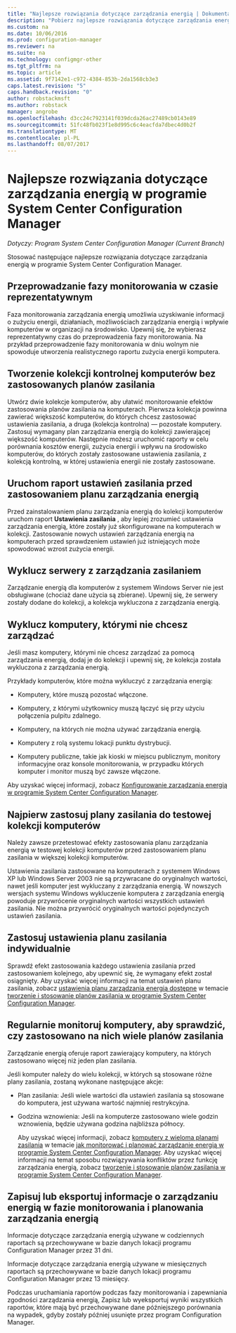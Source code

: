 ```yaml
---
title: "Najlepsze rozwiązania dotyczące zarządzania energią | Dokumentacja firmy Microsoft"
description: "Pobierz najlepsze rozwiązania dotyczące zarządzania energią w programie System Center Configuration Manager."
ms.custom: na
ms.date: 10/06/2016
ms.prod: configuration-manager
ms.reviewer: na
ms.suite: na
ms.technology: configmgr-other
ms.tgt_pltfrm: na
ms.topic: article
ms.assetid: 9f7142e1-c972-4384-853b-2da1568cb3e3
caps.latest.revision: "5"
caps.handback.revision: "0"
author: robstackmsft
ms.author: robstack
manager: angrobe
ms.openlocfilehash: d3cc24c7923141f039dcda26ac27489cb0143e89
ms.sourcegitcommit: 51fc48fb023f1e8d995c6c4eacfda7dbec4d0b2f
ms.translationtype: MT
ms.contentlocale: pl-PL
ms.lasthandoff: 08/07/2017
---
```

# <a name="best-practices-for-power-management-in-system-center-configuration-manager"></a>Najlepsze rozwiązania dotyczące zarządzania energią w programie System Center Configuration Manager

*Dotyczy: Program System Center Configuration Manager (Current Branch)*

Stosować następujące najlepsze rozwiązania dotyczące zarządzania energią w programie System Center Configuration Manager.  

## <a name="perform-the-monitoring-phase-at-a-representative-time"></a>Przeprowadzanie fazy monitorowania w czasie reprezentatywnym  
 Faza monitorowania zarządzania energią umożliwia uzyskiwanie informacji o zużyciu energii, działaniach, możliwościach zarządzania energią i wpływie komputerów w organizacji na środowisko. Upewnij się, że wybierasz reprezentatywny czas do przeprowadzenia fazy monitorowania. Na przykład przeprowadzenie fazy monitorowania w dniu wolnym nie spowoduje utworzenia realistycznego raportu zużycia energii komputera.  

## <a name="create-a-control-collection-of-computers-with-no-power-plans-applied"></a>Tworzenie kolekcji kontrolnej komputerów bez zastosowanych planów zasilania  
 Utwórz dwie kolekcje komputerów, aby ułatwić monitorowanie efektów zastosowania planów zasilania na komputerach. Pierwsza kolekcja powinna zawierać większość komputerów, do których chcesz zastosować ustawienia zasilania, a druga (kolekcja kontrolna) — pozostałe komputery. Zastosuj wymagany plan zarządzania energią do kolekcji zawierającej większość komputerów. Następnie możesz uruchomić raporty w celu porównania kosztów energii, zużycia energii i wpływu na środowisko komputerów, do których zostały zastosowane ustawienia zasilania, z kolekcją kontrolną, w której ustawienia energii nie zostały zastosowane.  

## <a name="run-the-power-settings-report-before-you-apply-a-power-management-plan"></a>Uruchom raport ustawień zasilania przed zastosowaniem planu zarządzania energią  
 Przed zainstalowaniem planu zarządzania energią do kolekcji komputerów uruchom raport **Ustawienia zasilania** , aby lepiej zrozumieć ustawienia zarządzania energią, które zostały już skonfigurowane na komputerach w kolekcji. Zastosowanie nowych ustawień zarządzania energią na komputerach przed sprawdzeniem ustawień już istniejących może spowodować wzrost zużycia energii.  

## <a name="exclude-servers-from-power-management"></a>Wyklucz serwery z zarządzania zasilaniem  
 Zarządzanie energią dla komputerów z systemem Windows Server nie jest obsługiwane (chociaż dane użycia są zbierane). Upewnij się, że serwery zostały dodane do kolekcji, a kolekcja wykluczona z zarządzania energią.  

## <a name="exclude-computers-that-you-do-not-want-to-manage"></a>Wyklucz komputery, którymi nie chcesz zarządzać  
 Jeśli masz komputery, którymi nie chcesz zarządzać za pomocą zarządzania energią, dodaj je do kolekcji i upewnij się, że kolekcja została wykluczona z zarządzania energią.  

 Przykłady komputerów, które można wykluczyć z zarządzania energią:  

-   Komputery, które muszą pozostać włączone.  

-   Komputery, z którymi użytkownicy muszą łączyć się przy użyciu połączenia pulpitu zdalnego.  

-   Komputery, na których nie można używać zarządzania energią.  

-   Komputery z rolą systemu lokacji punktu dystrybucji.  

-   Komputery publiczne, takie jak kioski w miejscu publicznym, monitory informacyjne oraz konsole monitorowania, w przypadku których komputer i monitor muszą być zawsze włączone.  

 Aby uzyskać więcej informacji, zobacz [Konfigurowanie zarządzania energią w programie System Center Configuration Manager](../../../../core/clients/manage/power/configuring-power-management.md).  

## <a name="first-apply-power-plans-to-a-test-collection-of-computers"></a>Najpierw zastosuj plany zasilania do testowej kolekcji komputerów  
 Należy zawsze przetestować efekty zastosowania planu zarządzania energią w testowej kolekcji komputerów przed zastosowaniem planu zasilania w większej kolekcji komputerów.  

 Ustawienia zasilania zastosowane na komputerach z systemem Windows XP lub Windows Server 2003 nie są przywracane do oryginalnych wartości, nawet jeśli komputer jest wykluczany z zarządzania energią. W nowszych wersjach systemu Windows wykluczenie komputera z zarządzania energią powoduje przywrócenie oryginalnych wartości wszystkich ustawień zasilania. Nie można przywrócić oryginalnych wartości pojedynczych ustawień zasilania.  

## <a name="apply-power-plan-settings-individually"></a>Zastosuj ustawienia planu zasilania indywidualnie  
 Sprawdź efekt zastosowania każdego ustawienia zasilania przed zastosowaniem kolejnego, aby upewnić się, że wymagany efekt został osiągnięty. Aby uzyskać więcej informacji na temat ustawień planu zasilania, zobacz [ustawienia planu zarządzania energią dostępne](../../../../core/clients/manage/power/create-and-apply-power-plans.md#BKMK_Plans) w temacie [tworzenie i stosowanie planów zasilania w programie System Center Configuration Manager](../../../../core/clients/manage/power/create-and-apply-power-plans.md).  

## <a name="regularly-monitor-computers-to-see-if-they-have-multiple-power-plans-applied"></a>Regularnie monitoruj komputery, aby sprawdzić, czy zastosowano na nich wiele planów zasilania  
 Zarządzanie energią oferuje raport zawierający komputery, na których zastosowano więcej niż jeden plan zasilania.  

 Jeśli komputer należy do wielu kolekcji, w których są stosowane różne plany zasilania, zostaną wykonane następujące akcje:  

-   Plan zasilania: Jeśli wiele wartości dla ustawień zasilania są stosowane do komputera, jest używana wartość najmniej restrykcyjna.  

-   Godzina wznowienia: Jeśli na komputerze zastosowano wiele godzin wznowienia, będzie używana godzina najbliższa północy.  

     Aby uzyskać więcej informacji, zobacz [komputery z wieloma planami zasilania](../../../../core/clients/manage/power/monitor-and-plan-for-power-management.md#BKMK_Multiple) w temacie [jak monitorować i planować zarządzanie energią w programie System Center Configuration Manager](../../../../core/clients/manage/power/monitor-and-plan-for-power-management.md). Aby uzyskać więcej informacji na temat sposobu rozwiązywania konfliktów przez funkcję zarządzania energią, zobacz [tworzenie i stosowanie planów zasilania w programie System Center Configuration Manager](../../../../core/clients/manage/power/create-and-apply-power-plans.md).  

## <a name="save-or-export-power-management-information-during-the-monitoring-and-planning-phase-of-power-management"></a>Zapisuj lub eksportuj informacje o zarządzaniu energią w fazie monitorowania i planowania zarządzania energią  
 Informacje dotyczące zarządzania energią używane w codziennych raportach są przechowywane w bazie danych lokacji programu Configuration Manager przez 31 dni.  

 Informacje dotyczące zarządzania energią używane w miesięcznych raportach są przechowywane w bazie danych lokacji programu Configuration Manager przez 13 miesięcy.  

 Podczas uruchamiania raportów podczas fazy monitorowania i zapewniania zgodności zarządzania energią, Zapisz lub wyeksportuj wyniki wszystkich raportów, które mają być przechowywane dane późniejszego porównania na wypadek, gdyby zostały później usunięte przez program Configuration Manager.  
